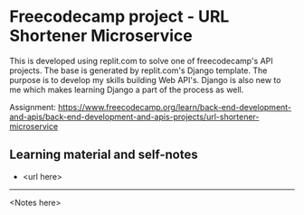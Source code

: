 # Freecodecamp project - URL Shortener Microservice

This is developed using replit.com to solve one of freecodecamp's API projects. The base is generated by replit.com's Django template. The purpose is to develop my skills building Web API's. Django is also new to me which makes learning Django a part of the process as well.

Assignment: https://www.freecodecamp.org/learn/back-end-development-and-apis/back-end-development-and-apis-projects/url-shortener-microservice

## Learning material and self-notes

* \<url here\>

---

\<Notes here\>
